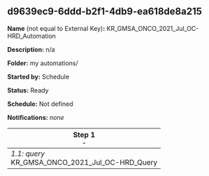 ## d9639ec9-6ddd-b2f1-4db9-ea618de8a215

**Name** (not equal to External Key)**:** KR_GMSA_ONCO_2021_Jul_OC-HRD_Automation

**Description:** n/a

**Folder:** my automations/

**Started by:** Schedule

**Status:** Ready

**Schedule:** Not defined

**Notifications:** _none_


| Step 1<br>_<small>-</small>_ |
| --- |
| _1.1: query_<br>KR_GMSA_ONCO_2021_Jul_OC-HRD_Query |
